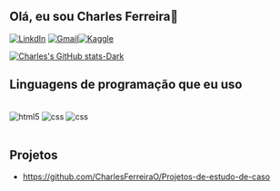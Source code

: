 ## Olá, eu sou Charles Ferreira👋

[![LinkdIn](https://img.shields.io/badge/LinkedIn-0077B5?style=for-the-badge&logo=linkedin&logoColor=white)](https://www.linkedin.com/in/charles-ferreira-2244ab26a/)
[![Gmail](https://img.shields.io/badge/Gmail-D14836?style=for-the-badge&logo=gmail&logoColor=white)](https://mail.google.com/mail/u/0/?tab=rm&ogbl#inbox)[![Kaggle](https://img.shields.io/badge/Kaggle-20BEFF?style=for-the-badge&logo=Kaggle&logoColor=white)](https://www.kaggle.com/charlesferreira/competitions)

[![Charles's GitHub stats-Dark](https://github-readme-stats.vercel.app/api?username=CharlesFerreiraO&show_icons=true&theme=dark#gh-dark-mode-only)](https://github.com/anuraghazra/github-readme-stats#gh-dark-mode-only)



## Linguagens de programação que eu uso
<div style="display: inline_block"><br/>
    <img align="center" alt="html5" src="https://img.shields.io/badge/R-276DC3?style=for-the-badge&logo=r&logoColor=white" />
<img align="center" alt="css" src="https://img.shields.io/badge/MySQL-00000F?style=for-the-badge&logo=mysql&logoColor=white" />
<img align="center" alt="css" src="https://img.shields.io/badge/Python-3776AB?style=for-the-badge&logo=python&logoColor=white" />



</div><br/>



## Projetos
- https://github.com/CharlesFerreiraO/Projetos-de-estudo-de-caso



